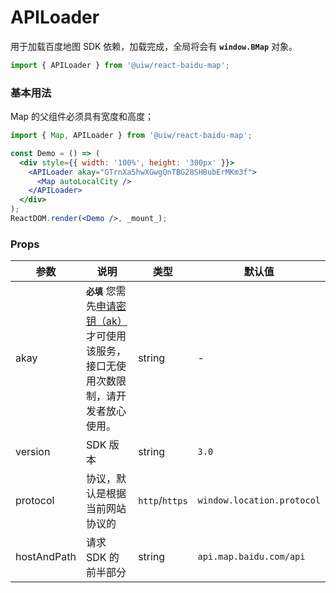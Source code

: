 APILoader
===

用于加载百度地图 SDK 依赖，加载完成，全局将会有 **`window.BMap`** 对象。

```jsx
import { APILoader } from '@uiw/react-baidu-map';
```

### 基本用法

Map 的父组件必须具有宽度和高度；

<!--DemoStart,bgWhite,codePen--> 
```jsx
import { Map, APILoader } from '@uiw/react-baidu-map';

const Demo = () => (
  <div style={{ width: '100%', height: '300px' }}>
    <APILoader akay="GTrnXa5hwXGwgQnTBG28SHBubErMKm3f">
      <Map autoLocalCity />
    </APILoader>
  </div>
);
ReactDOM.render(<Demo />, _mount_);
```
<!--End-->

### Props

| 参数 | 说明 | 类型 | 默认值 |
|--------- |-------- |--------- |-------- |
| akay | **`必填`** 您需先[申请密钥（ak）](http://lbs.baidu.com/apiconsole/key?application=key)才可使用该服务，接口无使用次数限制，请开发者放心使用。 | string | - |
| version | SDK 版本 | string | `3.0` |
| protocol | 协议，默认是根据当前网站协议的 | `http`/`https` | `window.location.protocol` |
| hostAndPath | 请求 SDK 的前半部分 | string | `api.map.baidu.com/api` |